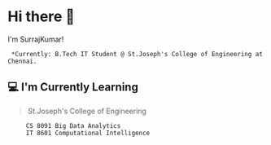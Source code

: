 # Hi there 👋

I'm SurrajKumar!

     *Currently: B.Tech IT Student @ St.Joseph's College of Engineering at Chennai.
  
## :computer:  I'm Currently Learning
    
>  St.Joseph's College of Engineering

         CS 8091 Big Data Analytics
         IT 8601 Computational Intelligence 




